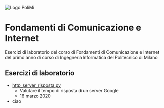![Logo PoliMi](https://marcobrambillapolimi.files.wordpress.com/2016/12/cropped-polimi-datascience-logo-square1.png)
# Fondamenti di Comunicazione e Internet
Esercizi di laboratorio del corso di Fondamenti di Comunicazione e Internet del primo anno di corso di Ingegneria Informatica del Politecnico di Milano

## Esercizi di laboratorio
* [http_server_risposta.py](./http_server_risposta.py)
    * Valutare il tempo di risposta di un server Google
    * 16 marzo 2020
* ciao